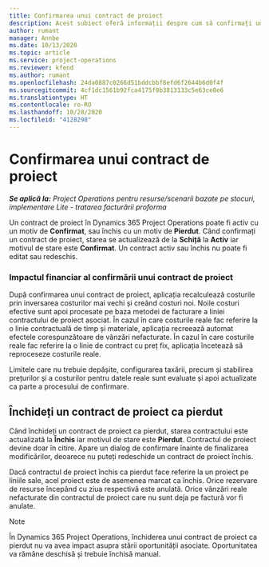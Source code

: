 ```yaml
---
title: Confirmarea unui contract de proiect
description: Acest subiect oferă informații despre cum să confirmați un contract în Project Operations.
author: rumant
manager: Annbe
ms.date: 10/13/2020
ms.topic: article
ms.service: project-operations
ms.reviewer: kfend
ms.author: rumant
ms.openlocfilehash: 24da0887c0266d51bddcbbf8efd6f2644b6d0f4f
ms.sourcegitcommit: 4cf1dc1561b92fca4175f0b3813133c5e63ce8e6
ms.translationtype: HT
ms.contentlocale: ro-RO
ms.lasthandoff: 10/28/2020
ms.locfileid: "4128298"
---
```

# <a name="confirm-a-project-contract"></a>Confirmarea unui contract de proiect

_**Se aplică la:** Project Operations pentru resurse/scenarii bazate pe stocuri, implementare Lite - tratarea facturării proforma_

Un contract de proiect în Dynamics 365 Project Operations poate fi activ cu un motiv de **Confirmat**, sau închis cu un motiv de **Pierdut**. Când confirmați un contract de proiect, starea se actualizează de la **Schiță** la **Activ** iar motivul de stare este **Confirmat**. Un contract activ sau închis nu poate fi editat sau redeschis. 

### <a name="financial-impact-of-confirming-a-project-contract"></a>Impactul financiar al confirmării unui contract de proiect

După confirmarea unui contract de proiect, aplicația recalculează costurile prin inversarea costurilor mai vechi și creând costuri noi. Noile costuri efective sunt apoi procesate pe baza metodei de facturare a liniei contractului de proiect asociat. În cazul în care costurile reale fac referire la o linie contractuală de timp și materiale, aplicația recreează automat efectele corespunzătoare de vânzări nefacturate. În cazul în care costurile reale fac referire la o linie de contract cu preț fix, aplicația încetează să reproceseze costurile reale.

Limitele care nu trebuie depășite, configurarea taxării, precum și stabilirea prețurilor și a costurilor pentru datele reale sunt evaluate și apoi actualizate ca parte a procesului de confirmare.

## <a name="close-a-project-contract-as-lost"></a>Închideți un contract de proiect ca pierdut

Când închideți un contract de proiect ca pierdut, starea contractului este actualizată la **Închis** iar motivul de stare este **Pierdut**. Contractul de proiect devine doar în citire. Apare un dialog de confirmare înainte de finalizarea modificărilor, deoarece nu puteți redeschide un contract de proiect închis.

Dacă contractul de proiect închis ca pierdut face referire la un proiect pe liniile sale, acel proiect este de asemenea marcat ca închis. Orice rezervare de resurse începând cu ziua respectivă este anulată. Orice vânzări reale nefacturate din contractul de proiect care nu sunt deja pe factură vor fi anulate.

> [!NOTE]
> În Dynamics 365 Project Operations, închiderea unui contract de proiect ca pierdut nu va avea impact asupra stării oportunității asociate. Oportunitatea va rămâne deschisă și trebuie închisă manual.
